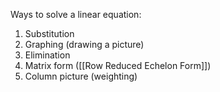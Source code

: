 Ways to solve a linear equation:
1. Substitution
2. Graphing (drawing a picture)
3. Elimination
4. Matrix form ([[Row Reduced Echelon Form]])
5. Column picture (weighting)
